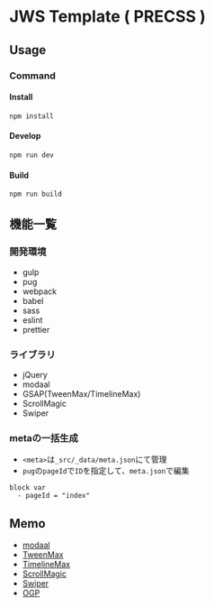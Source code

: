 # JWS Template ( PRECSS )

## Usage

### Command

#### Install

```
npm install
```

#### Develop

```
npm run dev
```

#### Build

```
npm run build
```

## 機能一覧

### 開発環境

- gulp
- pug
- webpack
- babel
- sass
- eslint
- prettier

### ライブラリ

- jQuery
- modaal
- GSAP(TweenMax/TimelineMax)
- ScrollMagic
- Swiper

### metaの一括生成

- `<meta>`は`_src/_data/meta.json`にて管理
- `pug`の`pageId`で`ID`を指定して、`meta.json`で編集

```
block var
  - pageId = "index"
```

## Memo

- [modaal](http://humaan.com/modaal/)
- [TweenMax](https://greensock.com/docs/v2/TweenMax)
- [TimelineMax](https://greensock.com/docs/v2/TimelineMax)
- [ScrollMagic](https://scrollmagic.io/docs/index.html)
- [Swiper](https://swiperjs.com/api/)
- [OGP](https://digitalidentity.co.jp/blog/seo/ogp-share-setting.html)
